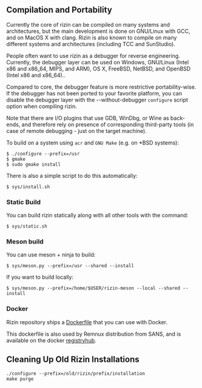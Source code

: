 ## Compilation and Portability

Currently the core of rizin can be compiled on many systems and architectures, but the main development is done on GNU/Linux with GCC, and on MacOS X with clang. Rizin is also known to compile on many different systems and architectures (including TCC and SunStudio).

People often want to use rizin as a debugger for reverse engineering. Currently, the debugger layer can be used on Windows, GNU/Linux (Intel x86 and x86_64, MIPS, and ARM), OS X, FreeBSD, NetBSD, and OpenBSD (Intel x86 and x86_64)..

Compared to core, the debugger feature is more restrictive portability-wise. If the debugger has not been ported to your favorite platform, you can disable the debugger layer with the --without-debugger `configure` script option when compiling rizin.

Note that there are I/O plugins that use GDB, WinDbg, or Wine as back-ends, and therefore rely on presence of corresponding third-party tools (in case of remote debugging - just on the target machine).

To build on a system using `acr` and `GNU Make` (e.g. on *BSD systems):
```
$ ./configure --prefix=/usr
$ gmake
$ sudo gmake install
```
There is also a simple script to do this automatically:
```
$ sys/install.sh
```
### Static Build

You can build rizin statically along with all other tools with the command:
```
$ sys/static.sh
```
### Meson build

You can use meson + ninja to build:
```
$ sys/meson.py --prefix=/usr --shared --install
```
If you want to build locally:
```
$ sys/meson.py --prefix=/home/$USER/rizin-meson --local --shared --install
```
### Docker

Rizin repository ships a [Dockerfile](https://github.com/rizinorg/rizin/blob/master/Dockerfile) that you can use with Docker.

This dockerfile is also used by Remnux distribution from SANS, and is available on the docker [registryhub](https://registry.hub.docker.com/u/remnux/rizin/).

## Cleaning Up Old Rizin Installations
```
./configure --prefix=/old/rizin/prefix/installation
make purge
```


